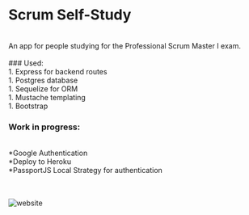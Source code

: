  # Scrum Self-Study
<br>
An app for people studying for the Professional Scrum Master I exam.
<br>
<br>
### Used:
<br>
1. Express for backend routes
<br>
1. Postgres database
<br>
1. Sequelize for ORM
<br>
1. Mustache templating
<br>
1. Bootstrap


### Work in progress:
<br>
*Google Authentication
<br>
*Deploy to Heroku
<br>
*PassportJS Local Strategy for authentication
<br>
<br>
<br>

![website](https://i.imgur.com/giVE1CF.png)
